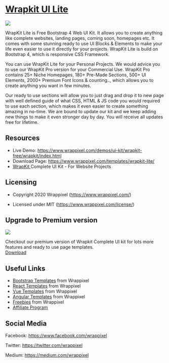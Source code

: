 <!-- <h1>WrapPixel's Wrapkit Lite</h1> -->
<!-- Heading of Template -->
<h1>
  <a href="https://www.wrappixel.com/templates/niceadmin-lite/">Wrapkit UI Lite</a>
</h1>

<!-- Main image of Template -->
<a target="_blank" href="https://www.wrappixel.com/wp-content/uploads/2019/01/wrapkit-uikit-lite-nw-1.jpg">
  <img src="https://www.wrappixel.com/wp-content/uploads/2019/01/wrapkit-uikit-lite-nw-1.jpg" />
</a>

<!-- <a href="https://wrappixel.com/demos/ui-kit/wrapkit-free/wrapkit/index.html">
    <img src="https://www.wrappixel.com/wp-content/uploads/2019/01/wrapkit-uikit-lite-nw-1.jpg"/>
</a> -->

<!-- Description of Template -->
<p>
    WrapKit Lite is Free Bootstrap 4 Web UI Kit. It allows you to create anything like complete websites, landing pages, coming soon, homepages etc. It comes with some stunning ready to use UI Blocks & Elements to make your life even easier to use it directly for your projects. WrapKit Lite is build on Bootstrap 4, which is responsive CSS Framework. 
</p>

<p>
    You can use WrapKit Lite for your Personal Projects. We would advice you to use our WrapKit Pro version for your Commercial Use. WrapKit Pro contains 25+ Niche Homepages, 180+ Pre-Made Sections, 500+ UI Elements, 2000+ Premium Font Icons & counting.., which allows you to create anything you want in few minutes. 
</p>

<p>
    Our ready to use sections will allow you to just drag and drop it to new page with well defined guide of what CSS, HTML & JS code you would required to use each section, which makes it even easier to create something amazing in no-time. We are bound to update our kit and we keep adding new things to make it even stronger day by day. You will receive all updates free for lifetime. 
</p>

<!-- Resources of Template -->
<h2>Resources</h2>
<ul>
<li>  
  Live Demo: <a href="https://www.wrappixel.com/demos/ui-kit/wrapkit-free/wrapkit/index.html" rel="nofollow">https://www.wrappixel.com/demos/ui-kit/wrapkit-free/wrapkit/index.html</a>
</li>
<li>
    Download Page: <a href="https://www.wrappixel.com/templates/wrapkit-lite/" rel="nofollow">
  https://www.wrappixel.com/templates/wrapkit-lite/</a>
</li>
<li>
    <a href="https://www.wrappixel.com/templates/wrapkit/#demos" rel="nofollow">WrapKit </a>Complete UI Kit - For Website Projects
</li>
</ul>

<!-- Licensing of Template -->
<h2>Licensing</h2>
<ul>
  <li>
    <p>Copyright 2020 Wrappixel (<a href="https://www.wrappixel.com/" rel="nofollow">https://www.wrappixel.com/</a>)</p>
  </li>
  <li>
    <p>Licensed under MIT (<a href="https://www.wrappixel.com/license/">https://www.wrappixel.com/license/</a>)</p>
  </li>
</ul>

<!-- <h3><a href="https://wrappixel.com/demos/ui-kit/wrapkit-free/wrapkit/index.html">Check Live demo</a></h3> -->
<!-- <h2>Wrapkit Pro version is also available - check out the live preview </h2> -->

<!-- Upgrade to Premium version of Template -->
<h2>Upgrade to Premium version</h2>
<a target="_blank" href="https://www.wrappixel.com/templates/wrapkit/">
  <img src="https://www.wrappixel.com/wp-content/uploads/edd/2020/06/wrapkit-complete-ui-kit-y-20.jpg" />
</a>
<p>
   Checkout our premium version of Wrapkit Complete UI kit for lots more features and ready to use page templates.<br>
   <a href="https://www.wrappixel.com/templates/wrapkit/">Download</a>
</p>

<!-- Useful Links of Template -->
<h2>Useful Links</h2>
<ul>
<li><a href="https://www.wrappixel.com" rel="nofollow">Bootstrap Templates</a> from Wrappixel</li>
<li><a href="https://www.wrappixel.com/templates/category/react-templates/" rel="nofollow">React Templates</a> from Wrappixel</li>
<li><a href="https://www.wrappixel.com/templates/category/vuejs-templates/" rel="nofollow">Vue Templates</a> from Wrappixel</li>
<li><a href="https://www.wrappixel.com/templates/category/angular-templates/" rel="nofollow">Angular Templates</a> from Wrappixel</li>
<li><a href="https://www.wrappixel.com/templates/category/free-templates/" rel="nofollow">Freebies</a> from Wrappixel</li>
<li><a href="https://www.wrappixel.com/affiliate-area/" rel="nofollow">Affiliate Program</a></li>
</ul>

<!-- Social Media of Wrappixel -->
<h2>Social Media</h2>
<p>Facebook: <a href="https://www.facebook.com/wrappixel">https://www.facebook.com/wrappixel</a></p>
<p>Twitter: <a href="https://twitter.com/wrappixel">https://twitter.com/wrappixel</a></p>
<p>Medium: <a href="https://medium.com/wrappixel">https://medium.com/wrappixel</a></p>

<!-- <a href="https://wrappixel.com/templates/wrapkit/">
    <img src="https://wrappixel.com/demos/images/wrapkit-promotion.jpg"/>
</a> -->

<!-- <h3><a href="https://wrappixel.com/templates/wrapkit/">Check Live demo of Pro version</a></h3> -->
